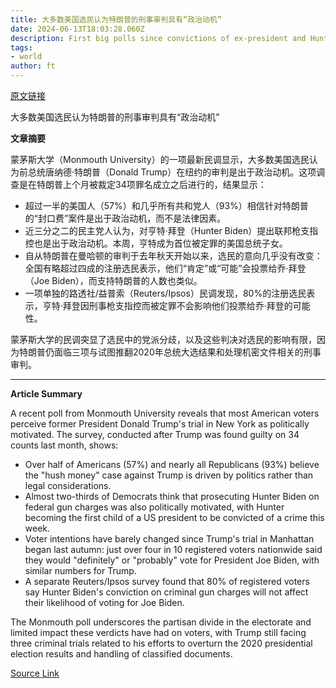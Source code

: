 ```yaml
---
title: 大多数美国选民认为特朗普的刑事审判具有“政治动机”
date: 2024-06-13T18:03:28.060Z
description: First big polls since convictions of ex-president and Hunter Biden show little impact on White House race
tags: 
- world
author: ft
---
```


[原文链接](https://ft.com/content/0df17a55-f3a3-4f08-836d-3070dfea71ff)

大多数美国选民认为特朗普的刑事审判具有“政治动机”

**文章摘要**

蒙茅斯大学（Monmouth University）的一项最新民调显示，大多数美国选民认为前总统唐纳德·特朗普（Donald Trump）在纽约的审判是出于政治动机。这项调查是在特朗普上个月被裁定34项罪名成立之后进行的，结果显示：

- 超过一半的美国人（57%）和几乎所有共和党人（93%）相信针对特朗普的“封口费”案件是出于政治动机，而不是法律因素。
- 近三分之二的民主党人认为，对亨特·拜登（Hunter Biden）提出联邦枪支指控也是出于政治动机。本周，亨特成为首位被定罪的美国总统子女。
- 自从特朗普在曼哈顿的审判于去年秋天开始以来，选民的意向几乎没有改变：全国有略超过四成的注册选民表示，他们“肯定”或“可能”会投票给乔·拜登（Joe Biden），而支持特朗普的人数也类似。
- 一项单独的路透社/益普索（Reuters/Ipsos）民调发现，80%的注册选民表示，亨特·拜登因刑事枪支指控而被定罪不会影响他们投票给乔·拜登的可能性。

蒙茅斯大学的民调突显了选民中的党派分歧，以及这些判决对选民的影响有限，因为特朗普仍面临三项与试图推翻2020年总统大选结果和处理机密文件相关的刑事审判。

---

 **Article Summary**

A recent poll from Monmouth University reveals that most American voters perceive former President Donald Trump's trial in New York as politically motivated. The survey, conducted after Trump was found guilty on 34 counts last month, shows:

- Over half of Americans (57%) and nearly all Republicans (93%) believe the "hush money" case against Trump is driven by politics rather than legal considerations.
- Almost two-thirds of Democrats think that prosecuting Hunter Biden on federal gun charges was also politically motivated, with Hunter becoming the first child of a US president to be convicted of a crime this week.
- Voter intentions have barely changed since Trump's trial in Manhattan began last autumn: just over four in 10 registered voters nationwide said they would "definitely" or "probably" vote for President Joe Biden, with similar numbers for Trump.
- A separate Reuters/Ipsos survey found that 80% of registered voters say Hunter Biden's conviction on criminal gun charges will not affect their likelihood of voting for Joe Biden.

The Monmouth poll underscores the partisan divide in the electorate and limited impact these verdicts have had on voters, with Trump still facing three criminal trials related to his efforts to overturn the 2020 presidential election results and handling of classified documents.

[Source Link](https://ft.com/content/0df17a55-f3a3-4f08-836d-3070dfea71ff)


